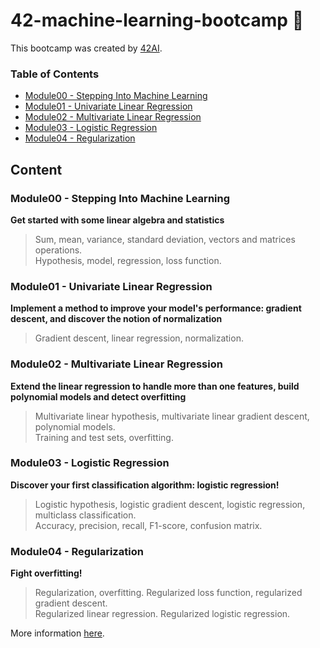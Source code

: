 # 42-machine-learning-bootcamp 🧠
This bootcamp was created by [42AI](https://github.com/42-AI).

### Table of Contents
  - [Module00 - Stepping Into Machine Learning](#module05---stepping-into-machine-learning)
  - [Module01 - Univariate Linear Regression](#module06---univariate-linear-regression)
  - [Module02 - Multivariate Linear Regression](#module07---multivariate-linear-regression)
  - [Module03 - Logistic Regression](#module08---logistic-regression)
  - [Module04 - Regularization](#module09---regularization)
 
## Content
### Module00 - Stepping Into Machine Learning
**Get started with some linear algebra and statistics**
> Sum, mean, variance, standard deviation, vectors and matrices operations.  
> Hypothesis, model, regression, loss function.

### Module01 - Univariate Linear Regression
**Implement a method to improve your model's performance: **gradient descent**, and discover the notion of normalization**
> Gradient descent, linear regression, normalization.

### Module02 - Multivariate Linear Regression
**Extend the linear regression to handle more than one features, build polynomial models and detect overfitting**
> Multivariate linear hypothesis, multivariate linear gradient descent, polynomial models.  
> Training and test sets, overfitting.

### Module03 - Logistic Regression
**Discover your first classification algorithm: logistic regression!**
> Logistic hypothesis, logistic gradient descent, logistic regression, multiclass classification.  
> Accuracy, precision, recall, F1-score, confusion matrix.

### Module04 - Regularization
**Fight overfitting!**
> Regularization, overfitting. Regularized loss function, regularized gradient descent.  
> Regularized linear regression. Regularized logistic regression.


More information [here](https://github.com/42-AI/bootcamp_machine-learning/blob/master/README.md).
